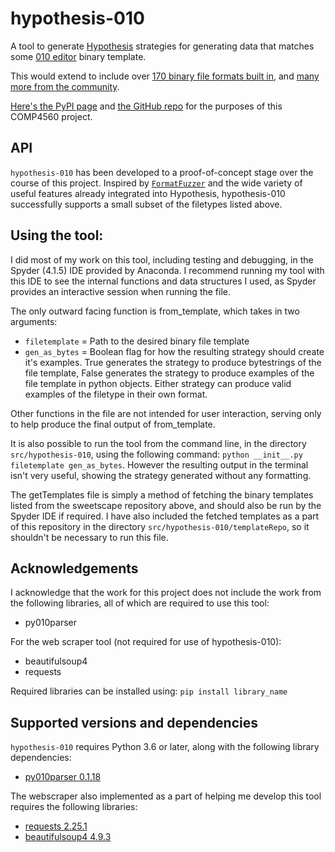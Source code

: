 # hypothesis-010

A tool to generate [Hypothesis](https://hypothesis.readthedocs.io) strategies for generating data
that matches some [010 editor](https://www.sweetscape.com/010editor/)
binary template.

This would extend to include over [170 binary file formats built in](https://www.sweetscape.com/010editor/repository/templates/),
and [many more from the community](https://www.google.com/search?q=github+010+templates).

[Here's the PyPI page](https://pypi.org/project/hypothesis-010/) and
[the GitHub repo](https://github.com/DavidDunbier/hypothesis-010) for the purposes of this COMP4560 project.

## API

`hypothesis-010` has been developed to a proof-of-concept stage over the course of this project. Inspired by
[`FormatFuzzer`](https://uds-se.github.io/FormatFuzzer/) and the wide variety of
useful features already integrated into Hypothesis, hypothesis-010 successfully supports a small subset of the filetypes
listed above.

## Using the tool:
I did most of my work on this tool, including testing and debugging, in the Spyder (4.1.5) IDE provided by Anaconda.
I recommend running my tool with this IDE to see the internal functions and data structures I used, as Spyder provides
an interactive session when running the file.

The only outward facing function is from_template, which takes in two arguments:
 - `filetemplate` = Path to the desired binary file template
 - `gen_as_bytes` = Boolean flag for how the resulting strategy should create it's examples. True generates the strategy to produce bytestrings of the file template, False generates the strategy to produce examples of the file template in python objects. Either strategy can produce valid examples of the filetype in their own format.

Other functions in the file are not intended for user interaction, serving only to help produce the final output of from_template.

It is also possible to run the tool from the command line, in the directory `src/hypothesis-010`, using the following command:
`python __init__.py filetemplate gen_as_bytes`.
However the resulting output in the terminal isn't very useful, showing the strategy generated without any formatting.

The getTemplates file is simply a method of fetching the binary templates listed from the sweetscape repository above, and should also be run by the Spyder IDE if required. I have also included the fetched templates as a part of this repository in the directory `src/hypothesis-010/templateRepo`, so it shouldn't be necessary to run this file.

## Acknowledgements

I acknowledge that the work for this project does not include the work from the following libraries, all of which are required to use this tool:
 - py010parser

For the web scraper tool (not required for use of hypothesis-010):
 - beautifulsoup4
 - requests

Required libraries can be installed using: `pip install library_name`

## Supported versions and dependencies

`hypothesis-010` requires Python 3.6 or later, along with the following library dependencies:
 - [py010parser 0.1.18](https://pypi.org/project/py010parser/)
 
The webscraper also implemented as a part of helping me develop this tool requires the following libraries:
 - [requests 2.25.1](https://pypi.org/project/requests/)
 - [beautifulsoup4 4.9.3](https://pypi.org/project/beautifulsoup4/)

